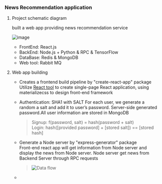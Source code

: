 ### News Recommendation application
1. Project schematic diagram  
    
    built a web app providing news recommendation service  

    ![image](https://i.imgur.com/F0wSGse.png)  

    - FrontEnd: React.js
    - BackEnd: Node.js + Python & RPC & TensorFlow
    - DataBase: Redis & MongoDB
    - Web tool: Rabbit MQ


2. Web app building  
    * Creates a frontend build pipeline by "create-react-app" package
    Utilize [React tool](https://reactjs.org/blog/2016/07/22/create-apps-with-no-configuration.html) to create single-page React application, using materializecss to design front-end framework

    * Authentication: SHA1 with SALT
    For each user, we generate a random a salt and add it to user’s password. Server-side generated password.All user information are stored in MongoDB  

        >Signup: f(password, salt) = hash(password + salt)  
        >Login: hash([provided password] + [stored salt]) == [stored hash]

    * Generate a Node server by "express-generator" package  
    Front-end react app will get information from Node server and display the news from Node server. Node server get news from Backend Server through RPC requests

        >![Data flow](https://i.imgur.com/Lzu6pgs.jpg)  

    * 





